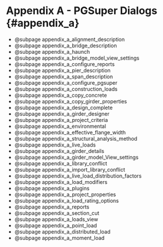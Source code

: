 Appendix A - PGSuper Dialogs {#appendix_a}
==============================================

* @subpage appendix_a_alignment_description
* @subpage appendix_a_bridge_description
* @subpage appendix_a_haunch
* @subpage appendix_a_bridge_model_view_settings
* @subpage appendix_a_configure_reports
* @subpage appendix_a_pier_description
* @subpage appendix_a_span_description
* @subpage appendix_a_configure_pgsuper
* @subpage appendix_a_construction_loads
* @subpage appendix_a_copy_concrete
* @subpage appendix_a_copy_girder_properties
* @subpage appendix_a_design_complete
* @subpage appendix_a_girder_designer
* @subpage appendix_a_project_criteria
* @subpage appendix_a_environmental
* @subpage appendix_a_effective_flange_width
* @subpage appendix_a_structural_analysis_method
* @subpage appendix_a_live_loads
* @subpage appendix_a_girder_details
* @subpage appendix_a_girder_model_View_settings
* @subpage appendix_a_library_conflict
* @subpage appendix_a_import_library_conflict
* @subpage appendix_a_live_load_distribution_factors
* @subpage appendix_a_load_modifiers
* @subpage appendix_a_plugins
* @subpage appendix_a_project_properties
* @subpage appendix_a_load_rating_options
* @subpage appendix_a_reports
* @subpage appendix_a_section_cut
* @subpage appendix_a_loads_view
* @subpage appendix_a_point_load
* @subpage appendix_a_distributed_load
* @subpage appendix_a_moment_load
